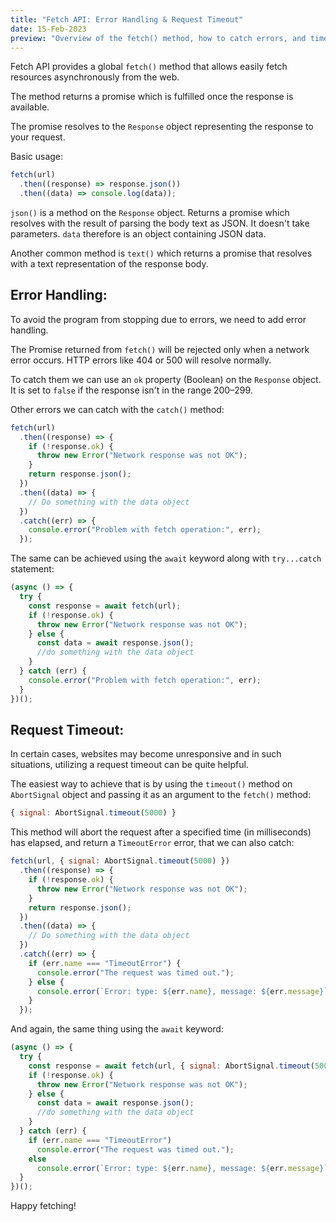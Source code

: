 ```yaml
---
title: "Fetch API: Error Handling & Request Timeout"
date: 15-Feb-2023
preview: "Overview of the fetch() method, how to catch errors, and timeout the request if a website is unresponsive."
---
```


Fetch API provides a global `fetch()` method that allows easily fetch resources asynchronously from the web. 

The method returns a promise which is fulfilled once the response is available.

The promise resolves to the `Response` object representing the response to your request.

Basic usage:

```js
fetch(url)
  .then((response) => response.json())
  .then((data) => console.log(data));
```

`json()` is a method on the `Response` object. Returns a promise which resolves with the result of parsing the body text as JSON.  It doesn't take parameters. `data` therefore is an object containing JSON data.

Another common method is `text()` which returns a promise that resolves with a text representation of the response body.

## Error Handling:

To avoid the program from stopping due to errors, we need to add error handling. 

The Promise returned from `fetch()` will be rejected only when a network error occurs. HTTP errors like 404 or 500 will resolve normally. 

To catch them we can use an `ok` property (Boolean) on the `Response` object. It is set to `false` if the response isn't in the range 200–299.

Other errors we can catch with the `catch()` method:

```js
fetch(url)
  .then((response) => {
    if (!response.ok) {
      throw new Error("Network response was not OK");
    }
    return response.json();
  })
  .then((data) => {
    // Do something with the data object
  })
  .catch((err) => {
    console.error("Problem with fetch operation:", err);
  });
```

The same can be achieved using the `await` keyword along with `try...catch` statement:

```js
(async () => {
  try {
    const response = await fetch(url);
    if (!response.ok) {
      throw new Error("Network response was not OK");
    } else {
      const data = await response.json();
      //do something with the data object
    }
  } catch (err) {
    console.error("Problem with fetch operation:", err);
  }
})();
```


## Request Timeout:

In certain cases, websites may become unresponsive and in such situations, utilizing a request timeout can be quite helpful.

The easiest way to achieve that is by using the `timeout()` method on `AbortSignal` object and passing it as an argument to the `fetch()` method:

```js
{ signal: AbortSignal.timeout(5000) }
```

This method will abort the request after a specified time (in milliseconds) has elapsed, and return a `TimeoutError` error, that we can also catch:

```js
fetch(url, { signal: AbortSignal.timeout(5000) })
  .then((response) => {
    if (!response.ok) {
      throw new Error("Network response was not OK");
    }
    return response.json();
  })
  .then((data) => {
    // Do something with the data object
  })
  .catch((err) => {
    if (err.name === "TimeoutError") {
      console.error("The request was timed out.");
    } else {
      console.error(`Error: type: ${err.name}, message: ${err.message}`);
    }
  });
```

And again, the same thing using the `await` keyword:

```js
(async () => {
  try {
    const response = await fetch(url, { signal: AbortSignal.timeout(5000) });
    if (!response.ok) {
      throw new Error("Network response was not OK");
    } else {
      const data = await response.json();
      //do something with the data object
    }
  } catch (err) {
    if (err.name === "TimeoutError")
      console.error("The request was timed out.");
    else 
      console.error(`Error: type: ${err.name}, message: ${err.message}`);
  }
})();
```


Happy fetching! 